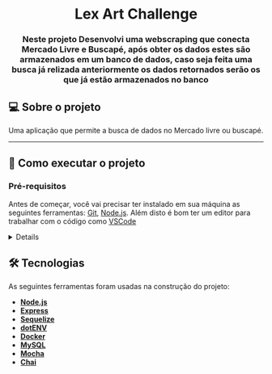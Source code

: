 <h1 align="center">Lex Art Challenge</h1>

<h3 align="center">Neste projeto Desenvolvi uma webscraping que conecta Mercado Livre e Buscapé, após obter os dados estes são armazenados em um banco de dados, caso seja feita uma busca já relizada anteriormente os dados retornados serão os que já estão armazenados no banco</h3>

## 💻 Sobre o projeto

Uma aplicação que permite a busca de dados no Mercado livre ou buscapé.

---
## 🚀 Como executar o projeto

### Pré-requisitos

Antes de começar, você vai precisar ter instalado em sua máquina as seguintes ferramentas:
[Git](https://git-scm.com), [Node.js](https://nodejs.org/en/). 
Além disto é bom ter um editor para trabalhar com o código como [VSCode](https://code.visualstudio.com/)
<details>

```bash
<h3>Execute o servidor<h3/>
# Clone este repositório
$ git clone https://github.com/rodrigopaaz/lexart-challenge
# Acesse a pasta do projeto no terminal/cmd
$ cd /backend
# Instale as dependências
$ npm install
# Execute a aplicação em modo de desenvolvimento
$ npm start
# O servidor inciará na porta:3001 - acesse http://localhost:3001
```
<h3>Rode a aplicaçãor<h3/>
# Clone este repositório
$ git clone https://github.com/rodrigopaaz/lexart-challenge
# Acesse a pasta do projeto no terminal/cmd
$ cd ../frontend
# Instale as dependências
$ npm install
# Execute a aplicação em modo de desenvolvimento
$ npm start
# O servidor inciará na porta:3001 - acesse http://localhost:3001
```
#Caso queira utilizar o Docker, 

# Clone este repositório
$ git clone https://github.com/rodrigopaaz/lexart-challenge
# Acesse a pasta do projeto no terminal/cmd
$ cd ProjectTrybe-TFC
# Rode os container com o docker-compose
$ docker-compose up -d

</details>

## 🛠 Tecnologias

As seguintes ferramentas foram usadas na construção do projeto:
-  **[Node.js](https://nodejs.org/en/)**
-   **[Express](https://expressjs.com/)**
-   **[Sequelize](https://sequelize.org/)**
-   **[dotENV](https://github.com/motdotla/dotenv)**
-   **[Docker](https://www.docker.com/)**
-   **[MySQL](https://www.mysql.com/)**
-   **[Mocha](https://mochajs.org/)**
-   **[Chai](https://www.chaijs.com/)**
